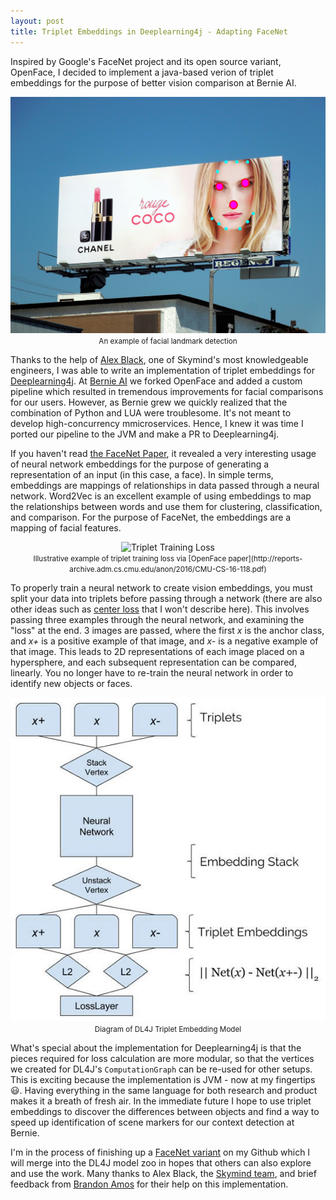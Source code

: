 ```yaml
---
layout: post
title: Triplet Embeddings in Deeplearning4j - Adapting FaceNet
---
```


Inspired by Google's FaceNet project and its open source variant, OpenFace, I decided to implement a java-based verion of triplet embeddings for the purpose of better vision comparison at Bernie AI.

<center>
  <img src="/uploads/triplet_facedetection.jpg" alt="Facial Landmarks Face Detection" class="img-responsive thumbnail" />
  <br><small>An example of facial landmark detection</small>
</center>

Thanks to the help of [Alex Black](https://github.com/alexdblack), one of Skymind's most knowledgeable engineers, I was able to write an implementation of triplet embeddings for [Deeplearning4j](https://deeplearning4j.org/). At [Bernie AI](http://www.bernie.ai/) we forked OpenFace and added a custom pipeline which resulted in tremendous improvements for facial comparisons for our users. However, as Bernie grew we quickly realized that the combination of Python and LUA were troublesome. It's not meant to develop high-concurrency mmicroservices. Hence, I knew it was time I ported our pipeline to the JVM and make a PR to Deeplearning4j.

If you haven't read [the FaceNet Paper](https://arxiv.org/abs/1503.03832), it revealed a very interesting usage of neural network embeddings for the purpose of generating a representation of an input (in this case, a face). In simple terms, embeddings are mappings of relationships in data passed through a neural network. Word2Vec is an excellent example of using embeddings to map the relationships between words and use them for clustering, classification, and comparison. For the purpose of FaceNet, the embeddings are a mapping of facial features.

<center>
  <img src="/uploads/triplet_hypersphere.jpg" alt="Triplet Training Loss" class="img-responsive thumbnail" />
  <br><small>Illustrative example of triplet training loss via [OpenFace paper](http://reports-archive.adm.cs.cmu.edu/anon/2016/CMU-CS-16-118.pdf)</small>
</center>

To properly train a neural network to create vision embeddings, you must split your data into triplets before passing through a network (there are also other ideas such as [center loss](http://ydwen.github.io/papers/WenECCV16.pdf) that I won't describe here). This involves passing three examples through the neural network, and examining the "loss" at the end. 3 images are passed, where the first *x* is the anchor class, and *x+* is a positive example of that image, and *x-* is a negative example of that image. This leads to 2D representations of each image placed on a hypersphere, and each subsequent representation can be compared, linearly. You no longer have to re-train the neural network in order to identify new objects or faces.

<center>
  <img src="/uploads/triplet_embeddingmodel.jpg" alt="DL4J Triplet Embeddings" class="img-responsive thumbnail" />
  <br><small>Diagram of DL4J Triplet Embedding Model</small>
</center>

What's special about the implementation for Deeplearning4j is that the pieces required for loss calculation are more modular, so that the vertices we created for DL4J's `ComputationGraph` can be re-used for other setups. This is exciting because the implementation is JVM - now at my fingertips 😃. Having everything in the same language for both research and product makes it a breath of fresh air. In the immediate future I hope to use triplet embeddings to discover the differences between objects and find a way to speed up identification of scene markers for our context detection at Bernie.

I'm in the process of finishing up a [FaceNet variant](https://github.com/crockpotveggies/dl4j-model-z/blob/64038526dcecfefe4adfd37fb5116e450596346e/src/main/java/org/deeplearning4j/FaceNetVariant.java) on my Github which I will merge into the DL4J model zoo in hopes that others can also explore and use the work. Many thanks to Alex Black, the [Skymind team](https://skymind.io/), and brief feedback from [Brandon Amos](https://bamos.github.io/) for their help on this implementation.